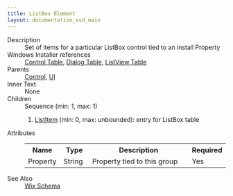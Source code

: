 ```yaml
---
title: ListBox Element
layout: documentation_xsd_main
---
```

<dl>
  <dt>Description</dt>
  <dd>                 Set of items for a particular ListBox control tied to an install Property             </dd>
  <dt>Windows Installer references</dt>
  <dd>
    <a href="http://msdn.microsoft.com/library/aa368044.aspx" target="_blank">Control Table</a>, <a href="http://msdn.microsoft.com/library/aa368286.aspx" target="_blank">Dialog Table</a>, <a href="http://msdn.microsoft.com/library/aa369764.aspx" target="_blank">ListView Table</a></dd>
  <dt>Parents</dt>
  <dd>
    <a href="../control/">Control</a>, <a href="../ui/">UI</a></dd>
  <dt>Inner Text</dt>
  <dd>None</dd>
  <dt>Children</dt>
  <dd>Sequence (min: 1, max: 1)<ol><li><a href="../listitem/">ListItem</a> (min: 0, max: unbounded): entry for ListBox table</li></ol></dd>
  <dt>Attributes</dt>
  <dd>
    <table cellspacing="0" cellpadding="0" class="schema">
      <tr>
        <th width="15%">Name</th>
        <th width="15%">Type</th>
        <th width="65%">Description</th>
        <th width="15%">Required</th>
      </tr>
      <tr>
        <td>Property</td>
        <td>String</td>
        <td>Property tied to this group</td>
        <td>Yes</td>
      </tr>
    </table>
  </dd>
  <dt>See Also</dt>
  <dd>
    <a href="../wix">Wix Schema</a>
  </dd>
</dl>
